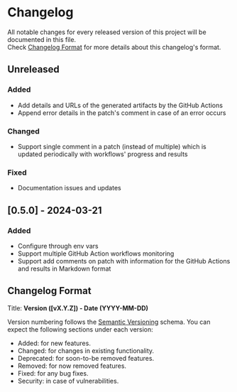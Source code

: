 # Changelog

All notable changes for every released version of this project will be documented in this file.  
Check [Changelog Format](#Changelog-Format) for more details about this changelog's format.

## Unreleased

### Added

- Add details and URLs of the generated artifacts by the GitHub Actions
- Append error details in the patch's comment in case of an error occurs

### Changed

- Support single comment in a patch (instead of multiple) which is updated periodically with workflows' progress and 
  results

### Fixed

- Documentation issues and updates

## [0.5.0] - 2024-03-21

### Added

- Configure through env vars
- Support multiple GitHub Action workflows monitoring
- Support add comments on patch with information for the GitHub Actions and results in Markdown format

## Changelog Format

Title: **Version ([vX.Y.Z]) - Date (YYYY-MM-DD)**

Version numbering follows the [Semantic Versioning](https://semver.org/spec/v2.0.0.html) schema.
You can expect the following sections under each version:

* Added: for new features.
* Changed: for changes in existing functionality.
* Deprecated: for soon-to-be removed features.
* Removed: for now removed features.
* Fixed: for any bug fixes.
* Security: in case of vulnerabilities.
